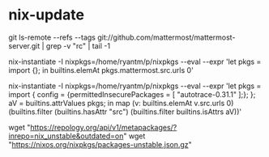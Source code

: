 # nix-update

git ls-remote --refs --tags git://github.com/mattermost/mattermost-server.git | grep -v "rc" | tail -1

nix-instantiate -I nixpkgs=/home/ryantm/p/nixpkgs --eval --expr 'let pkgs = import <nixpkgs> {}; in builtins.elemAt pkgs.mattermost.src.urls 0'

nix-instantiate -I nixpkgs=/home/ryantm/p/nixpkgs --eval --expr 'let pkgs = import <nixpkgs> { config = {permittedInsecurePackages = [ "autotrace-0.31.1" ];}; }; aV = builtins.attrValues pkgs; in map (v: builtins.elemAt v.src.urls 0) (builtins.filter (builtins.hasAttr "src") (builtins.filter builtins.isAttrs aV))'


wget "https://repology.org/api/v1/metapackages/?inrepo=nix_unstable&outdated=on"
wget "https://nixos.org/nixpkgs/packages-unstable.json.gz"
